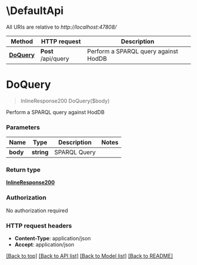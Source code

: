 # \DefaultApi

All URIs are relative to *http://localhost:47808/*

Method | HTTP request | Description
------------- | ------------- | -------------
[**DoQuery**](DefaultApi.md#DoQuery) | **Post** /api/query | Perform a SPARQL query against HodDB


# **DoQuery**
> InlineResponse200 DoQuery($body)

Perform a SPARQL query against HodDB


### Parameters

Name | Type | Description  | Notes
------------- | ------------- | ------------- | -------------
 **body** | **string**| SPARQL Query | 

### Return type

[**InlineResponse200**](inline_response_200.md)

### Authorization

No authorization required

### HTTP request headers

 - **Content-Type**: application/json
 - **Accept**: application/json

[[Back to top]](#) [[Back to API list]](../README.md#documentation-for-api-endpoints) [[Back to Model list]](../README.md#documentation-for-models) [[Back to README]](../README.md)

